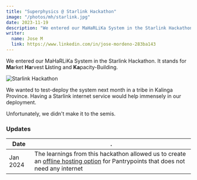 ```yaml
---
title: "Superphysics @ Starlink Hackathon"
image: "/photos/mh/starlink.jpg"
date: 2023-11-19
description: "We entered our MaHaRLiKa System in the Starlink Hackathon"
writer:
  name: Jose M
  link: https://www.linkedin.com/in/jose-mordeno-283ba143
---
```


We entered our MaHaRLiKa System in the Starlink Hackathon. It stands for **Ma**rket **Ha**rvest **Li**sting and **Ka**pacity-Building.

![Starlink Hackathon](/photos/mh/starlink.jpg)

We wanted to test-deploy the system next month in a tribe in Kalinga Province.  Having a Starlink internet service would help immensely in our deployment. 

Unfortunately, we didn't make it to the semis. 


<!-- BDS  AWS - Starlink -->

### Updates

Date | .
--- | ---
Jan 2024 | The learnings from this hackathon allowed us to create an [offline hosting option](/news/24-01-15/) for Pantrypoints that does not need any internet


